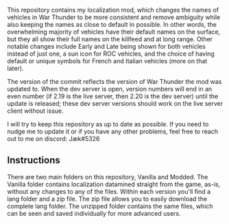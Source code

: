 This repository contains my localization mod, which changes the names of vehicles in War Thunder to be more consistent and remove ambiguity while also keeping the names as close to default in possible. In other words, the overwhelming majority of vehicles have their default names on the surface, but they all show their full names on the killfeed and at long range. Other notable changes include Early and Late being shown for both vehicles instead of just one, a sun icon for ROC vehicles, and the choice of having default or unique symbols for French and Italian vehicles (more on that later). 

The version of the commit reflects the version of War Thunder the mod was updated to. When the dev server is open, version numbers will end in an even number (if 2.19 is the live server, then 2.20 is the dev server) until the update is released; these dev server versions should work on the live server client without issue. 

I will try to keep this repository as up to date as possible. If you need to nudge me to update it or if you have any other problems, feel free to reach out to me on discord: Jæk#5326

## Instructions

There are two main folders on this repository, Vanilla and Modded. The Vanilla folder contains localization datamined straight from the game, as-is, without any changes to any of the files. 
Within each version you'll find a lang folder and a zip file. The zip file allows you to easily download the complete lang folder. The unzipped folder contains the same files, which can be seen and saved individually for more advanced users.
